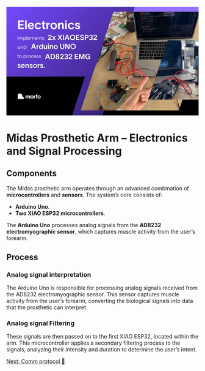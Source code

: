 
![Electronics](../electronics.png)
# Midas Prosthetic Arm – Electronics and Signal Processing

## Components
The Midas prosthetic arm operates through an advanced combination of **microcontrollers** and **sensors**. The system’s core consists of:

- **Arduino Uno**.
- **Two XIAO ESP32 microcontrollers**.

The **Arduino Uno** processes analog signals from the **AD8232 electromyographic sensor**, which captures muscle activity from the user’s forearm.

## Process

### Analog signal interpretation
The Arduino Uno is responsible for processing analog signals received from the AD8232 electromyographic sensor. This sensor captures muscle activity from the user’s forearm, converting the biological signals into data that the prosthetic can interpret.

###  Analog signal Filtering
These signals are then passed on to the first XIAO ESP32, located within the arm. This microcontroller applies a secondary filtering process to the signals, analyzing their intensity and duration to determine the user’s intent.


[Next: Comm protocol 🛜](./midas-comprotocol.md)
